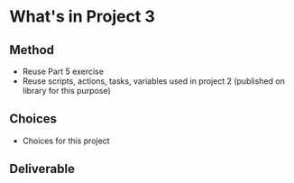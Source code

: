 # What's in Project 3 #
## Method ##
* Reuse Part 5 exercise
* Reuse scripts, actions, tasks, variables used in project 2 (published on library for this purpose) 
## Choices ##
* Choices for this project
## Deliverable ##
 
